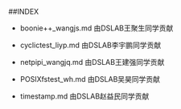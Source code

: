 ##INDEX

- boonie++_wangjs.md 由DSLAB王聚生同学贡献

- cyclictest_liyp.md 由DSLAB李宇鹏同学贡献

- netpipi_wangjq.md 由DSLAB王建强同学贡献

- POSIXfstest_wh.md 由DSLAB吴昊同学贡献

- timestamp.md 由DSLAB赵益民同学贡献



